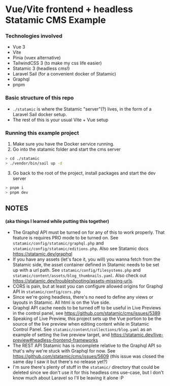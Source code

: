 # Vue/Vite frontend + headless Statamic CMS Example

### Technologies involved
- Vue 3
- Vite
- Pinia (vuex alternative)
- TailwindCSS 3 (to make my css life easier)
- Statamic 3 (headless cms!)
- Laravel Sail (for a convenient docker of Statamic)
- Graphql
- pnpm

### Basic structure of this repo
- `./statamic` is where the Statamic "server"(?) lives, in the form of a Laravel Sail docker setup.
- The rest of this is your usual Vite + Vue setup

### Running this example project
1. Make sure you have the Docker service running.
2. Go into the statamic folder and start the cms server
```bash
> cd ./statamic
> ./vendor/bin/sail up -d
```
3. Go back to the root of the project, install packages and start the dev server
```bash
> pnpm i
> pnpm dev
```

## NOTES
#### (aka things I learned while putting this together)
- The Graphql API must be turned on for any of this to work properly. That feature is requires PRO mode to be turned on. See `statamic/config/statamic/graphql.php` and `statamic/config/statamic/editions.php`. Also see Statamic docs https://statamic.dev/graphql
- If you have any assets (let's face it, you will) you wanna fetch from the Statamic side, the asset container defined in Statamic needs to be set up with a url path. See `statamic/config/filesystems.php` and `statamic/content/assets/blog_thumbnails.yaml`. Also check out https://statamic.dev/troubleshooting/assets-missing-urls.
- CORS is pain, but at least you can configure allowed origins for Graphql API in `statamic/config/cors.php`
- Since we're going headless, there's no need to define any views or layouts in Statamic. All html is on the Vue side.
- Graphql API cache needs to be turned off to be useful in Live Previews in the control panel, see https://github.com/statamic/cms/issues/5389
- Speaking of Live Preview, this project sets up the Vue portion to be the source of the live preview when editing content while in Statamic Control Panel. See `statamic/content/collections/blog.yaml` as an example of setting the live preview target, and https://statamic.dev/live-preview#headless-frontend-frameworks
- The REST API Statamic has is incomplete relative to the Graphql API so that's why we're stuck with Graphql for now. See https://github.com/statamic/cms/issues/5609 (this issue was closed the same day I saw it but there's no release yet?)
- I'm sure there's plenty of stuff in the `statamic/` directory that could be deleted since we don't use it for this headless cms use-case, but I don't know much about Laravel so I'll be leaving it alone :P 
